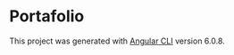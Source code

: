 # Portafolio

This project was generated with [Angular CLI](https://github.com/angular/angular-cli) version 6.0.8.
